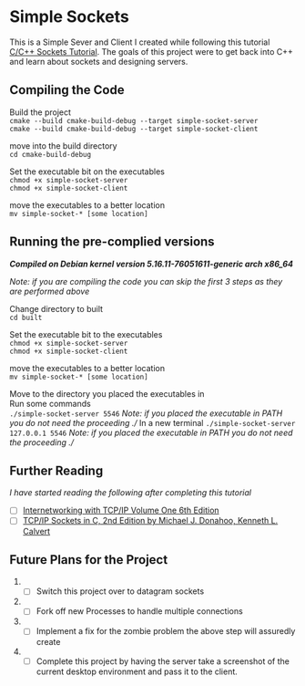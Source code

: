 # Simple Sockets
This is a Simple Sever and Client I created while following this tutorial [C/C++ Sockets Tutorial](https://www.linuxhowtos.org/C_C++/socket.htm). The goals of this project were to get back into C++ and learn about sockets and designing servers.

## Compiling the Code
Build the project \
`cmake --build cmake-build-debug --target simple-socket-server` \
`cmake --build cmake-build-debug --target simple-socket-client`

move into the build directory \
`cd cmake-build-debug`

Set the executable bit on the executables \
`chmod +x simple-socket-server` \
`chmod +x simple-socket-client`

move the executables to a better location \
`mv simple-socket-* [some location]`

## Running the pre-complied versions
_**Compiled on Debian kernel version 5.16.11-76051611-generic arch x86_64**_

_Note: if you are compiling the code you can skip the first 3 steps as they are performed above_ 

Change directory to built \
`cd built`

Set the executable bit to the executables \
`chmod +x simple-socket-server` \
`chmod +x simple-socket-client`

move the executables to a better location \
`mv simple-socket-* [some location]`

Move to the directory you placed the executables in \
Run some commands \
`./simple-socket-server 5546` _Note: if you placed the executable in PATH you do not need the proceeding ./_
In a new terminal
`./simple-socket-server 127.0.0.1 5546` _Note: if you placed the executable in PATH you do not need the proceeding ./_

## Further Reading
_I have started reading the following after completing this tutorial_
- [ ] [Internetworking with TCP/IP Volume One 6th Edition](https://www.amazon.com/Internetworking-TCP-IP-One-6th/dp/013608530X/ref=pd_sbs_2/146-0905989-7407724?pd_rd_w=mzw2p&pf_rd_p=4b6b5072-e9bd-4f30-a3af-a1f5d52978ec&pf_rd_r=22N4YSEQZK3Y8ZYQCM5F&pd_rd_r=435d9b2f-a4c7-4fd6-af60-7b9c8791deaa&pd_rd_wg=c47cP&pd_rd_i=013608530X&psc=1)
- [ ] [TCP/IP Sockets in C, 2nd Edition by Michael J. Donahoo, Kenneth L. Calvert](https://www.amazon.com/TCP-IP-Sockets-Practical-Programmers/dp/0123745403)

## Future Plans for the Project
1. -[ ] Switch this project over to datagram sockets
2. -[ ] Fork off new Processes to handle multiple connections
3. -[ ] Implement a fix for the zombie problem the above step will assuredly create
4. -[ ] Complete this project by having the server take a screenshot of the current desktop environment and pass it to the client.